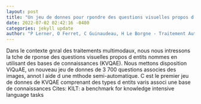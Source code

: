 ```yaml
--- 
layout: post 
title: "Un jeu de donnes pour rpondre des questions visuelles propos d entits nommes en utilisant des bases de connaissances" 
date: 2022-07-02 02:42:16 -0400 
categories: jekyll update 
author: "P Lerner, O Ferret, C Guinaudeau, H Le Borgne - Traitement Automatique des , 2022" 
--- 
```

Dans le contexte gnral des traitements multimodaux, nous nous intressons la tche de rponse des questions visuelles propos d entits nommes en utilisant des bases de connaissances (KVQAE). Nous mettons disposition ViQuAE, un nouveau jeu de donnes de 3 700 questions associes des images, annot l aide d une mthode semi-automatique. C est le premier jeu de donnes de KVQAE comprenant des types d entits varis associ une base de connaissances Cites: KILT: a benchmark for knowledge intensive language tasks